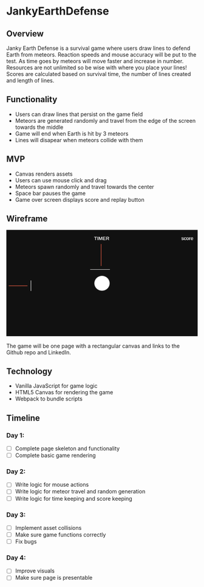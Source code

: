 # JankyEarthDefense

## Overview

Janky Earth Defense is a survival game where users draw lines to defend Earth from meteors.
Reaction speeds and mouse accuracy will be put to the test.
As time goes by meteors will move faster and increase in number.
Resources are not unlimited so be wise with where you place your lines!
Scores are calculated based on survival time, the number of lines created and length of lines.

## Functionality

- Users can draw lines that persist on the game field
- Meteors are generated randomly and travel from the edge of the screen towards the middle
- Game will end when Earth is hit by 3 meteors
- Lines will disapear when meteors collide with them

## MVP
- Canvas renders assets
- Users can use mouse click and drag
- Meteors spawn randomly and travel towards the center
- Space bar pauses the game
- Game over screen displays score and replay button

## Wireframe

![](https://github.com/elvis-yuan/JankyEarthDefense/blob/master/Wireframe.png)

The game will be one page with a rectangular canvas and links to the Github repo and LinkedIn.

## Technology

- Vanilla JavaScript for game logic
- HTML5 Canvas for rendering the game
- Webpack to bundle scripts

## Timeline

### Day 1:

- [ ] Complete page skeleton and functionality
- [ ] Complete basic game rendering

### Day 2:

- [ ] Write logic for mouse actions
- [ ] Write logic for meteor travel and random generation
- [ ] Write logic for time keeping and score keeping

### Day 3:

- [ ] Implement asset collisions
- [ ] Make sure game functions correctly
- [ ] Fix bugs

### Day 4:

- [ ] Improve visuals
- [ ] Make sure page is presentable
